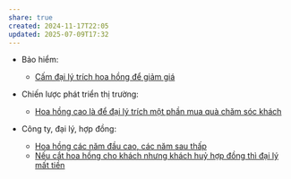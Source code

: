 ```yaml
---
share: true
created: 2024-11-17T22:05
updated: 2025-07-09T17:32
---
```

- Bảo hiểm: 
    - [Cấm đại lý trích hoa hồng để giảm giá](../../%F0%9F%93%9CT%C3%A0i%20nguy%C3%AAn/Lu%E1%BA%ADt,%20qu%E1%BA%A3n%20l%C3%BD%20nh%C3%A0%20n%C6%B0%E1%BB%9Bc/T%C3%A0i%20ch%C3%ADnh/B%E1%BA%A3o%20hi%E1%BB%83m/C%E1%BA%A5m%20%C4%91%E1%BA%A1i%20l%C3%BD%20tr%C3%ADch%20hoa%20h%E1%BB%93ng%20%C4%91%E1%BB%83%20gi%E1%BA%A3m%20gi%C3%A1.md)

- Chiến lược phát triển thị trường: 
    - [Hoa hồng cao là để đại lý trích một phần mua quà chăm sóc khách](../T%E1%BB%95%20ch%E1%BB%A9c%20t%C3%A0i%20ch%C3%ADnh/B%E1%BA%A3o%20hi%E1%BB%83m/Chi%E1%BA%BFn%20l%C6%B0%E1%BB%A3c%20ph%C3%A1t%20tri%E1%BB%83n%20th%E1%BB%8B%20tr%C6%B0%E1%BB%9Dng/Hoa%20h%E1%BB%93ng%20cao%20l%C3%A0%20%C4%91%E1%BB%83%20%C4%91%E1%BA%A1i%20l%C3%BD%20tr%C3%ADch%20m%E1%BB%99t%20ph%E1%BA%A7n%20mua%20qu%C3%A0%20ch%C4%83m%20s%C3%B3c%20kh%C3%A1ch.md)

- Công ty, đại lý, hợp đồng: 
    - [Hoa hồng các năm đầu cao, các năm sau thấp](../T%E1%BB%95%20ch%E1%BB%A9c%20t%C3%A0i%20ch%C3%ADnh/B%E1%BA%A3o%20hi%E1%BB%83m/C%C3%B4ng%20ty,%20%C4%91%E1%BA%A1i%20l%C3%BD,%20h%E1%BB%A3p%20%C4%91%E1%BB%93ng/Th%C6%B0%E1%BB%9Fng,%20hoa%20h%E1%BB%93ng/Hoa%20h%E1%BB%93ng%20c%C3%A1c%20n%C4%83m%20%C4%91%E1%BA%A7u%20cao,%20c%C3%A1c%20n%C4%83m%20sau%20th%E1%BA%A5p.md)
    - [Nếu cắt hoa hồng cho khách nhưng khách huỷ hợp đồng thì đại lý mất tiền](../T%E1%BB%95%20ch%E1%BB%A9c%20t%C3%A0i%20ch%C3%ADnh/B%E1%BA%A3o%20hi%E1%BB%83m/C%C3%B4ng%20ty,%20%C4%91%E1%BA%A1i%20l%C3%BD,%20h%E1%BB%A3p%20%C4%91%E1%BB%93ng/Th%C6%B0%E1%BB%9Fng,%20hoa%20h%E1%BB%93ng/N%E1%BA%BFu%20c%E1%BA%AFt%20hoa%20h%E1%BB%93ng%20cho%20kh%C3%A1ch%20nh%C6%B0ng%20kh%C3%A1ch%20hu%E1%BB%B7%20h%E1%BB%A3p%20%C4%91%E1%BB%93ng%20th%C3%AC%20%C4%91%E1%BA%A1i%20l%C3%BD%20m%E1%BA%A5t%20ti%E1%BB%81n.md)


